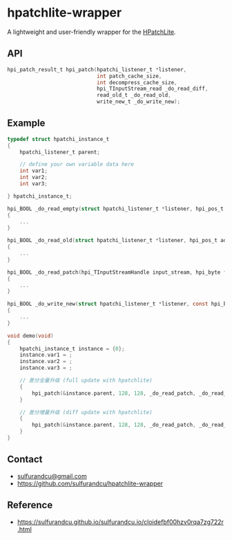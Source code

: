 # hpatchlite-wrapper

A lightweight and user-friendly wrapper for the [HPatchLite](https://github.com/sisong/HPatchLite).

## API

```c
hpi_patch_result_t hpi_patch(hpatchi_listener_t *listener,
                             int patch_cache_size,
                             int decompress_cache_size,
                             hpi_TInputStream_read _do_read_diff,
                             read_old_t _do_read_old,
                             write_new_t _do_write_new);
```

## Example

```c
typedef struct hpatchi_instance_t
{
    hpatchi_listener_t parent;

    // define your own variable data here
    int var1;
    int var2;
    int var3;

} hpatchi_instance_t;

hpi_BOOL _do_read_empty(struct hpatchi_listener_t *listener, hpi_pos_t addr, hpi_byte *data, hpi_size_t size)
{
    ...
}

hpi_BOOL _do_read_old(struct hpatchi_listener_t *listener, hpi_pos_t addr, hpi_byte *data, hpi_size_t size)
{
    ...
}

hpi_BOOL _do_read_patch(hpi_TInputStreamHandle input_stream, hpi_byte *data, hpi_size_t *size)
{
    ...
}

hpi_BOOL _do_write_new(struct hpatchi_listener_t *listener, const hpi_byte *data, hpi_size_t size)
{
    ...
}

void demo(void)
{
    hpatchi_instance_t instance = {0};
    instance.var1 = ;
    instance.var2 = ;
    instance.var3 = ;

    // 差分全量升级 (full update with hpatchlite)
    {
        hpi_patch(&instance.parent, 128, 128, _do_read_patch, _do_read_empty, _do_write_new);
    }

    // 差分增量升级 (diff update with hpatchlite)
    {
        hpi_patch(&instance.parent, 128, 128, _do_read_patch, _do_read_old, _do_write_new);
    }
}
```

## Contact

- sulfurandcu@gmail.com
- https://github.com/sulfurandcu/hpatchlite-wrapper

## Reference

-  https://sulfurandcu.github.io/sulfurandcu.io/cloidefbf00hzv0rqa7zg722r.html
